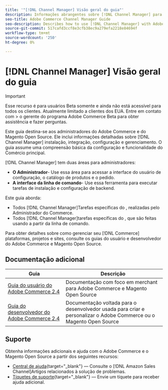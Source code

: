 ```yaml
---
title: '"[!DNL Channel Manager] Visão geral do guia"'
description: Informações abrangentes sobre [!DNL Channel Manager] para administradores Adobe Commerce e Magento Open Source, incluindo instalação e integração
seo-title: Adobe Commerce Channel Manager Guide
seo-description: Describes how to use [!DNL Channel Manager] with Adobe Commerce or Magento Open Source.
source-git-commit: 517cafd3ccf8e3cfb38ec9a279efa2218e84694f
workflow-type: tm+mt
source-wordcount: '250'
ht-degree: 0%

---
```


# [!DNL Channel Manager] Visão geral do guia

>[!IMPORTANT]
>
> Esse recurso é para usuários Beta somente e ainda não está acessível para todos os clientes. Atualmente limitado a clientes dos EUA. Entre em contato com > o gerente do programa Adobe Commerce Beta para obter assistência e fazer perguntas.

Este guia destina-se aos administradores do Adobe Commerce e do Magento Open Source. Ele inclui informações detalhadas sobre [!DNL Channel Manager] instalação, integração, configuração e gerenciamento. O guia assume uma compreensão básica da configuração e funcionalidade do Comércio principal.

[!DNL Channel Manager] tem duas áreas para administradores:

* **O Administrador**- Use essa área para acessar a interface do usuário de configuração, o catálogo de produtos e o pedido.
* **A interface da linha de comando**- Use essa ferramenta para executar tarefas de instalação e configuração de backend.

Este guia aborda:

* Todos [!DNL Channel Manager]Tarefas específicas do , realizadas pelo Administrador do Commerce.
* Todos [!DNL Channel Manager]tarefas específicas do , que são feitas usando a partir da linha de comando.

Para obter detalhes sobre como gerenciar seu [!DNL Commerce] plataformas, projetos e sites, consulte os guias do usuário e desenvolvedor do Adobe Commerce e Magento Open Source.

## Documentação adicional

| Guia | Descrição |
|----------------------------------------------------------------------|----------------------------------------------------------------------------------------------------|
| [Guia do usuário do Adobe Commerce 2.4](https://docs.magento.com/user-guide) | Documentação com foco em merchant para Adobe Commerce e Magento Open Source |
| [Guia do desenvolvedor do Adobe Commerce 2.4](https://devdocs.magento.com) | Documentação voltada para o desenvolvedor usada para criar e personalizar o Adobe Commerce ou o Magento Open Source |

## Suporte

Obtenha informações adicionais e ajuda com o Adobe Commerce e o Magento Open Source a partir dos seguintes recursos:

* [Central de ajuda](https://support.magento.com/hc/en-us){target=&quot;_blank&quot;} — Consulte o [!DNL Amazon Sales Channel]Artigos relacionados à solução de problemas.
* [Tíquetes de suporte](https://support.magento.com/hc/en-us/articles/360000913794#submit-ticket){target=&quot;_blank&quot;} — Envie um tíquete para receber ajuda adicional.